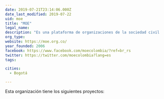 ```yaml
---
date: 2019-07-21T23:14:06.000Z
date_last_modified: 2019-07-22
uid: moe
title: "MOE"
legal_name: 
description: "Es una plataforma de organizaciones de la sociedad civil que promueve el ejercicio de los derechos civiles y políticos de la ciudadanía, fomentando la participación y la democracia por medio de monitoreo y observación electoral."
org_type: 
website: https://moe.org.co/
year_founded: 2006
facebook: https://www.facebook.com/moecolombia/?ref=br_rs
twitter: https://twitter.com/moecolombia?lang=es
tags:

cities: 
  - Bogotá

---
```


Esta organización tiene los siguientes proyectos:


